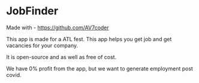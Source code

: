 # JobFinder

Made with - https://github.com/AV7coder

This app is made for a ATL fest. This app helps you get job and get vacancies for your company.

It is open-source and as well as free of cost.

We have 0% profit from the app, but we want to generate employment post covid.
